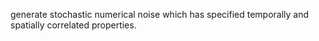 generate stochastic numerical noise which has specified temporally and spatially correlated properties.
